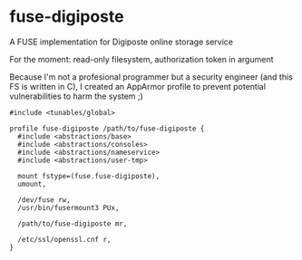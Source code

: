 # fuse-digiposte

A FUSE implementation for Digiposte online storage service

For the moment: read-only filesystem, authorization token in argument

Because I'm not a profesional programmer but a security engineer (and this FS is written in C), I created an AppArmor profile to prevent potential vulnerabilities to harm the system ;)

```
#include <tunables/global>

profile fuse-digiposte /path/to/fuse-digiposte {
  #include <abstractions/base>
  #include <abstractions/consoles>
  #include <abstractions/nameservice>
  #include <abstractions/user-tmp>
  
  mount fstype=(fuse.fuse-digiposte),
  umount,
  
  /dev/fuse rw,
  /usr/bin/fusermount3 PUx,
  
  /path/to/fuse-digiposte mr,
  
  /etc/ssl/openssl.cnf r,
}
```
